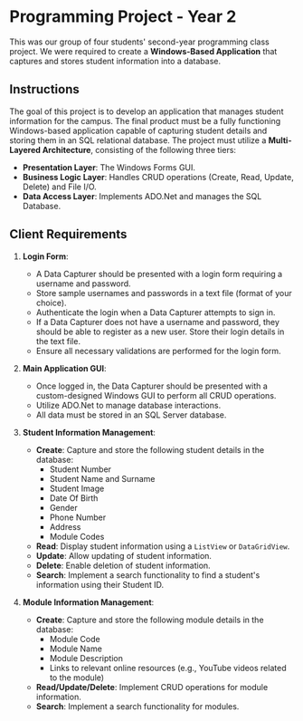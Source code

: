 # **Programming Project - Year 2**

This was our group of four students' second-year programming class project. We were required to create a **Windows-Based Application** that captures and stores student information into a database.

## **Instructions**

The goal of this project is to develop an application that manages student information for the campus. The final product must be a fully functioning Windows-based application capable of capturing student details and storing them in an SQL relational database. The project must utilize a **Multi-Layered Architecture**, consisting of the following three tiers:

- **Presentation Layer**: The Windows Forms GUI.
- **Business Logic Layer**: Handles CRUD operations (Create, Read, Update, Delete) and File I/O.
- **Data Access Layer**: Implements ADO.Net and manages the SQL Database.

## **Client Requirements**

1. **Login Form**:
    - A Data Capturer should be presented with a login form requiring a username and password.
    - Store sample usernames and passwords in a text file (format of your choice).
    - Authenticate the login when a Data Capturer attempts to sign in.
    - If a Data Capturer does not have a username and password, they should be able to register as a new user. Store their login details in the text file.
    - Ensure all necessary validations are performed for the login form.

2. **Main Application GUI**:
    - Once logged in, the Data Capturer should be presented with a custom-designed Windows GUI to perform all CRUD operations.
    - Utilize ADO.Net to manage database interactions.
    - All data must be stored in an SQL Server database.

3. **Student Information Management**:
    - **Create**: Capture and store the following student details in the database:
        - Student Number
        - Student Name and Surname
        - Student Image
        - Date Of Birth
        - Gender
        - Phone Number
        - Address
        - Module Codes
    - **Read**: Display student information using a `ListView` or `DataGridView`.
    - **Update**: Allow updating of student information.
    - **Delete**: Enable deletion of student information.
    - **Search**: Implement a search functionality to find a student's information using their Student ID.

4. **Module Information Management**:
    - **Create**: Capture and store the following module details in the database:
        - Module Code
        - Module Name
        - Module Description
        - Links to relevant online resources (e.g., YouTube videos related to the module)
    - **Read/Update/Delete**: Implement CRUD operations for module information.
    - **Search**: Implement a search functionality for modules.
